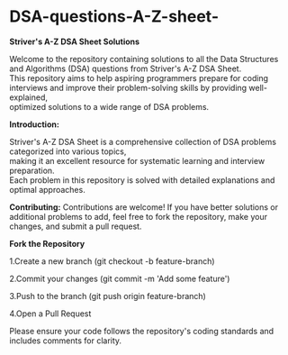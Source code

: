 # DSA-questions-A-Z-sheet-
**Striver's A-Z DSA Sheet Solutions**

Welcome to the repository containing solutions to all the Data Structures and Algorithms (DSA) questions from Striver's A-Z DSA Sheet.  
This repository aims to help aspiring programmers prepare for coding interviews and improve their problem-solving skills by providing well-explained,  
optimized solutions to a wide range of DSA problems.  

__Introduction:__

Striver's A-Z DSA Sheet is a comprehensive collection of DSA problems categorized into various topics,   
making it an excellent resource for systematic learning and interview preparation.   
Each problem in this repository is solved with detailed explanations and optimal approaches.  

__Contributing:__
Contributions are welcome! If you have better solutions or additional problems to add, feel free to fork the repository, make your changes, and submit a pull request.

__Fork the Repository__

1.Create a new branch (git checkout -b feature-branch)

2.Commit your changes (git commit -m 'Add some feature')

3.Push to the branch (git push origin feature-branch)

4.Open a Pull Request

Please ensure your code follows the repository's coding standards and includes comments for clarity.
